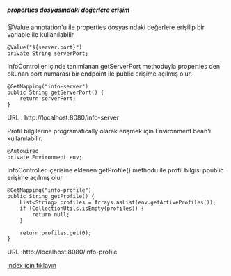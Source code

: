 ##### properties dosyasındaki değerlere erişim
@Value annotation'u ile properties dosyasındaki değerlere erişilip bir variable ile kullanılabilir
```
@Value("${server.port}")
private String serverPort;
```

InfoController içinde tanımlanan getServerPort methoduyla properties den okunan port numarası bir endpoint ile public erişime açılmış olur.
```
@GetMapping("info-server")
public String getServerPort() {
    return serverPort;
}
```
URL : http://localhost:8080/info-server

Profil bilgilerine programatically olarak erişmek için Environment bean'i kullanılabilir.
```
@Autowired
private Environment env;
```

InfoController içerisine eklenen getProfile() methodu ile profil bilgisi ppublic erişime açılmış olur 
```
@GetMapping("info-profile")
public String getProfile() {
    List<String> profiles = Arrays.asList(env.getActiveProfiles());
    if (CollectionUtils.isEmpty(profiles)) {
        return null;
    }

    return profiles.get(0);
}
```

URL :http://localhost:8080/info-profile


[index için tıklayın](../README.md)
